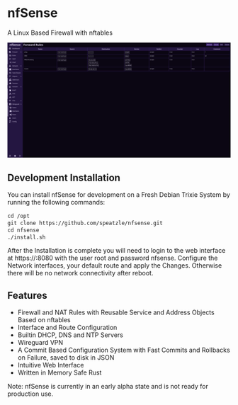# nfSense
A Linux Based Firewall with nftables

![Screenshot of the Forward Rules Table](images/forward_rules_nfsense.png "nfSense Forward Rules")

## Development Installation
You can install nfSense for development on a Fresh Debian Trixie System by running the following commands:

```
cd /opt
git clone https://github.com/speatzle/nfsense.git
cd nfsense
./install.sh
```

After the Installation is complete you will need to login to the web interface at https://<your-ip>:8080 with the user root and password nfsense.
Configure the Network interfaces, your default route and apply the Changes.
Otherwise there will be no network connectivity after reboot.

## Features
- Firewall and NAT Rules with Reusable Service and Address Objects Based on nftables
- Interface and Route Configuration
- Builtin DHCP, DNS and NTP Servers
- Wireguard VPN
- A Commit Based Configuration System with Fast Commits and Rollbacks on Failure, saved to disk in JSON
- Intuitive Web Interface
- Written in Memory Safe Rust

Note: nfSense is currently in an early alpha state and is not ready for production use.

